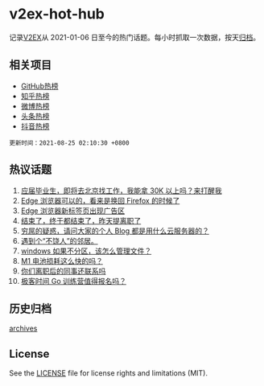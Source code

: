 # v2ex-hot-hub

 记录[V2EX](https://www.v2ex.com/)从 2021-01-06 日至今的热门话题。每小时抓取一次数据，按天[归档](archives)。
 
 ## 相关项目

- [GitHub热榜](https://github.com/lonnyzhang423/github-hot-hub)
- [知乎热榜](https://github.com/lonnyzhang423/zhihu-hot-hub)
- [微博热榜](https://github.com/lonnyzhang423/weibo-hot-hub)
- [头条热榜](https://github.com/lonnyzhang423/toutiao-hot-hub)
- [抖音热榜](https://github.com/lonnyzhang423/douyin-hot-hub)


 `更新时间：2021-08-25 02:10:30 +0800`

## 热议话题

1. [应届毕业生，即将去北京找工作，我能拿 30K 以上吗？来打醒我](https://www.v2ex.com/t/797586)
1. [Edge 浏览器可以的，看来是换回 Firefox 的时候了](https://www.v2ex.com/t/797673)
1. [Edge 浏览器新标签页出现广告区](https://www.v2ex.com/t/797669)
1. [结束了，终于都结束了，昨天提离职了](https://www.v2ex.com/t/797606)
1. [穷屌的疑惑，请问大家的个人 Blog 都是用什么云服务器的？](https://www.v2ex.com/t/797649)
1. [遇到个“不饶人”的邻居。](https://www.v2ex.com/t/797681)
1. [windows 如果不分区，该怎么管理文件？](https://www.v2ex.com/t/797639)
1. [M1 电池损耗这么快的吗？](https://www.v2ex.com/t/797709)
1. [你们离职后的同事还联系吗](https://www.v2ex.com/t/797597)
1. [极客时间 Go 训练营值得报名吗？](https://www.v2ex.com/t/797718)

## 历史归档

[archives](archives)

## License

See the [LICENSE](LICENSE) file for license rights and limitations (MIT).
